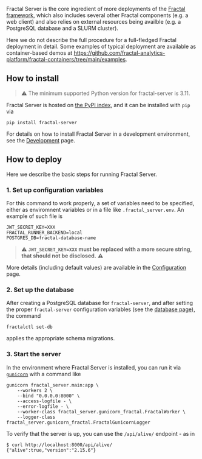Fractal Server is the core ingredient of more deployments of the [Fractal framework](https://fractal-analytics-platform.github.io/), which also includes several other Fractal components (e.g. a web client) and also relies on external resources being availble (e.g. a PostgreSQL database and a SLURM cluster).

Here we do not describe the full procedure for a full-fledged Fractal deployment in detail. Some examples of typical deployment are available as container-based demos at https://github.com/fractal-analytics-platform/fractal-containers/tree/main/examples.


## How to install

> ⚠️  The minimum supported Python version for fractal-server is 3.11.

Fractal Server is hosted on [the PyPI index](https://pypi.org/project/fractal-server), and it can be installed with `pip` via
```
pip install fractal-server
```

For details on how to install Fractal Server in a development environment, see the [Development](development.md) page.

## How to deploy

Here we describe the basic steps for running Fractal Server.

### 1. Set up configuration variables

For this command to work properly, a set of variables need to be specified,
either as enviromnent variables or in a file like `.fractal_server.env`.
An example of such file is
```
JWT_SECRET_KEY=XXX
FRACTAL_RUNNER_BACKEND=local
POSTGRES_DB=fractal-database-name
```


> ⚠️  **`JWT_SECRET_KEY=XXX` must be replaced with a more secure string, that
> should not be disclosed.** ⚠️

More details (including default values) are available in the [Configuration](configuration.md) page.


### 2. Set up the database
After creating a PostgreSQL database for `fractal-server`, and after setting the proper `fractal-server` configuration variables (see the [database page](internals/database_interface.md)), the command
```
fractalctl set-db
```
applies the appropriate schema migrations.

### 3. Start the server

In the environment where Fractal Server is installed, you can run it via [`gunicorn`](https://gunicorn.org) with a command like
```
gunicorn fractal_server.main:app \
    --workers 2 \
    --bind "0.0.0.0:8000" \
    --access-logfile - \
    --error-logfile - \
    --worker-class fractal_server.gunicorn_fractal.FractalWorker \
    --logger-class fractal_server.gunicorn_fractal.FractalGunicornLogger
```
To verify that the server is up, you can use the `/api/alive/` endpoint - as in
```console
$ curl http://localhost:8000/api/alive/
{"alive":true,"version":"2.15.6"}
```

